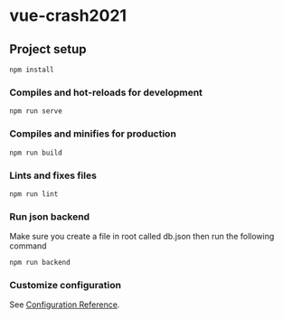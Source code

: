 # vue-crash2021

## Project setup

```
npm install
```

### Compiles and hot-reloads for development

```
npm run serve
```

### Compiles and minifies for production

```
npm run build
```

### Lints and fixes files

```
npm run lint
```

### Run json backend

Make sure you create a file in root called db.json then run the following command

```
npm run backend
```

### Customize configuration

See [Configuration Reference](https://cli.vuejs.org/config/).
